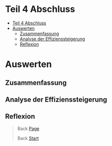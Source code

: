 # Teil 4 Abschluss

- [Teil 4 Abschluss](#teil-4-abschluss)
- [Auswerten](#auswerten)
  - [Zusammenfassung](#zusammenfassung)
  - [Analyse der Effizienssteigerung](#analyse-der-effizienssteigerung)
  - [Reflexion](#reflexion)


# Auswerten
## Zusammenfassung
## Analyse der Effizienssteigerung
## Reflexion


> Back [Page](https://github.com/lauradubach/Semesterarbeit2/blob/main/Sites/Teil%203%20Realisierung.md)
>
> Back [Start](https://github.com/lauradubach/Semesterarbeit2?tab=readme-ov-file)